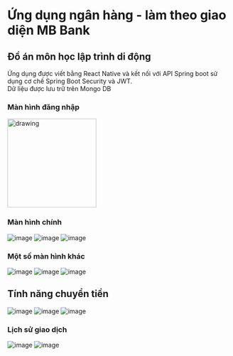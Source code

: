 # Ứng dụng ngân hàng - làm theo giao diện MB Bank
##  Đồ án môn học lập trình di động
Ứng dụng được viết bằng React Native và kết nối với API Spring boot sử dụng cơ chế Spring Boot Security và JWT.  
Dữ liệu được lưu trữ trên Mongo DB
### Màn hình đăng nhập
<img src="https://github.com/HuuPhuoc2632/CloneUIMBBank/assets/125341224/88c0f89f-29c4-4811-af04-b33a0c841849" alt="drawing" style="width:200px;" />

### Màn hình chính
![image](https://github.com/HuuPhuoc2632/CloneUIMBBank/assets/125341224/2c6debd0-ea75-4351-9a5d-3047ad7b7e16)
![image](https://github.com/HuuPhuoc2632/CloneUIMBBank/assets/125341224/0671b930-ee07-4a73-abfb-b5835342d9b0)
![image](https://github.com/HuuPhuoc2632/CloneUIMBBank/assets/125341224/49061b6c-c6c2-4e00-8b3a-a11a470dfdd6)
### Một số màn hình khác
![image](https://github.com/HuuPhuoc2632/CloneUIMBBank/assets/125341224/c53b1c78-a3cc-45ce-bb52-a4a6629ea7f2)
![image](https://github.com/HuuPhuoc2632/CloneUIMBBank/assets/125341224/00aa297c-9d83-4397-8e91-1bb955abcdac)
![image](https://github.com/HuuPhuoc2632/CloneUIMBBank/assets/125341224/0f740957-e7f6-477d-8575-16f9d96e4cc6)
## Tính năng chuyển tiền
![image](https://github.com/HuuPhuoc2632/CloneUIMBBank/assets/125341224/5901ea36-d2da-43c9-bc1e-5ebba6461c98)
![image](https://github.com/HuuPhuoc2632/CloneUIMBBank/assets/125341224/c9f178c0-d4d5-43e2-abcd-093495b11910)
![image](https://github.com/HuuPhuoc2632/CloneUIMBBank/assets/125341224/3d3edf29-0032-40c2-b79b-9cd477505ac9)
### Lịch sử giao dịch
![image](https://github.com/HuuPhuoc2632/CloneUIMBBank/assets/125341224/a0668328-9baa-4f7d-b93b-a8309fa886e7)
![image](https://github.com/HuuPhuoc2632/CloneUIMBBank/assets/125341224/b9b88278-9c7f-4276-ac70-6219a00dea14)


